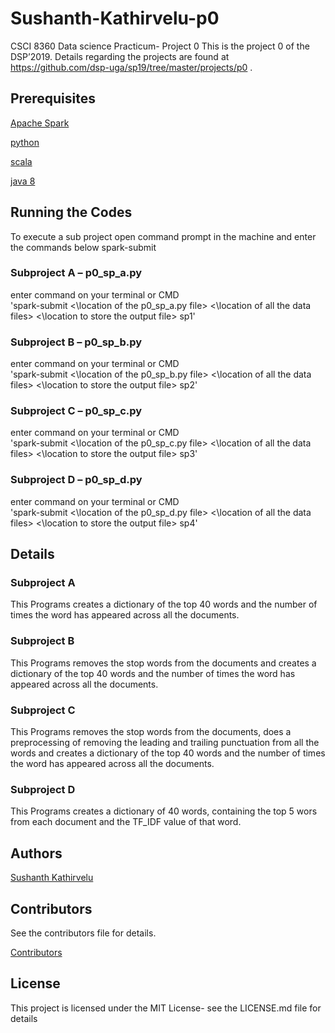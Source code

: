 # Sushanth-Kathirvelu-p0

CSCI 8360 Data science Practicum- Project 0
This is the project 0 of the DSP’2019. Details regarding the projects are found at https://github.com/dsp-uga/sp19/tree/master/projects/p0 .

## Prerequisites 
[Apache Spark](https://spark.apache.org/)

[python](https://www.python.org/downloads/) 

[scala](https://www.scala-lang.org/download/) 

[java 8](https://www.oracle.com/technetwork/java/javase/downloads/jdk8-downloads-2133151.html) 

## Running the Codes
To execute a sub project open command prompt in the machine and enter the commands below 
spark-submit <location of the python file> <location of all the data files> <location to store the output file> <Name of the Output file>

  ### Subproject A – p0_sp_a.py
  enter command on your terminal or CMD   
  'spark-submit <\location of the p0_sp_a.py file\> <\location of all the data files\> <\location to store the output file\> sp1'

  ### Subproject B – p0_sp_b.py
  enter command on your terminal or CMD   
  'spark-submit <\location of the p0_sp_b.py file\> <\location of all the data files\> <\location to store the output file\> sp2'

  ### Subproject C – p0_sp_c.py
  enter command on your terminal or CMD   
  'spark-submit <\location of the p0_sp_c.py file\> <\location of all the data files\> <\location to store the output file\> sp3'

  ### Subproject D – p0_sp_d.py
  enter command on your terminal or CMD   
  'spark-submit <\location of the p0_sp_d.py file\> <\location of all the data files\> <\location to store the output file\> sp4'
  
## Details

  ### Subproject A
  This Programs creates a dictionary of the top 40 words and the number of times the word has appeared across all the documents.

  ### Subproject B 
  This Programs removes the stop words from the documents and creates a dictionary of the top 40 words and the number of times the word has appeared across all the documents.

  ### Subproject C 
  This Programs removes the stop words from the documents, does a preprocessing of removing the leading and trailing punctuation from all the words and creates a dictionary of the top 40 words and the number of times the word has appeared across all the documents.

  ### Subproject D 
  This Programs creates a dictionary of 40 words, containing the top 5 wors from each document and the TF_IDF value of that word.


## Authors
[Sushanth Kathirvelu](https://github.com/Sushanth-Kathirvelu)

## Contributors

See the contributors file for details. 

[Contributors](https://github.com/dsp-uga/Sushanth-Kathirvelu-p0/blob/master/Contributors.md)

## License
This project is licensed under the MIT License- see the LICENSE.md file for details
